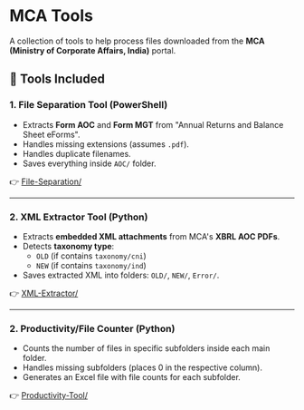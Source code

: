 # MCA Tools

A collection of tools to help process files downloaded from the **MCA (Ministry of Corporate Affairs, India)** portal.

## 📌 Tools Included

### 1. File Separation Tool (PowerShell)
- Extracts **Form AOC** and **Form MGT** from "Annual Returns and Balance Sheet eForms".
- Handles missing extensions (assumes `.pdf`).
- Handles duplicate filenames.
- Saves everything inside `AOC/` folder.

👉 [File-Separation/](File-Separation)

---

### 2. XML Extractor Tool (Python)
- Extracts **embedded XML attachments** from MCA's **XBRL AOC PDFs**.
- Detects **taxonomy type**:
  - `OLD` (if contains `taxonomy/cni`)
  - `NEW` (if contains `taxonomy/ind`)
- Saves extracted XML into folders: `OLD/`, `NEW/`, `Error/`.

👉 [XML-Extractor/](XML-Extractor)

---

### 2. Productivity/File Counter (Python)
- Counts the number of files in specific subfolders inside each main folder.
- Handles missing subfolders (places 0 in the respective column).
- Generates an Excel file with file counts for each subfolder.

👉 [Productivity-Tool/](Productivity-Tool)

